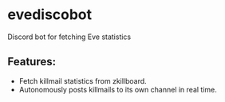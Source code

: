 # evediscobot
Discord bot for fetching Eve statistics

## Features:
* Fetch killmail statistics from zkillboard.
* Autonomously posts killmails to its own channel in real time.
